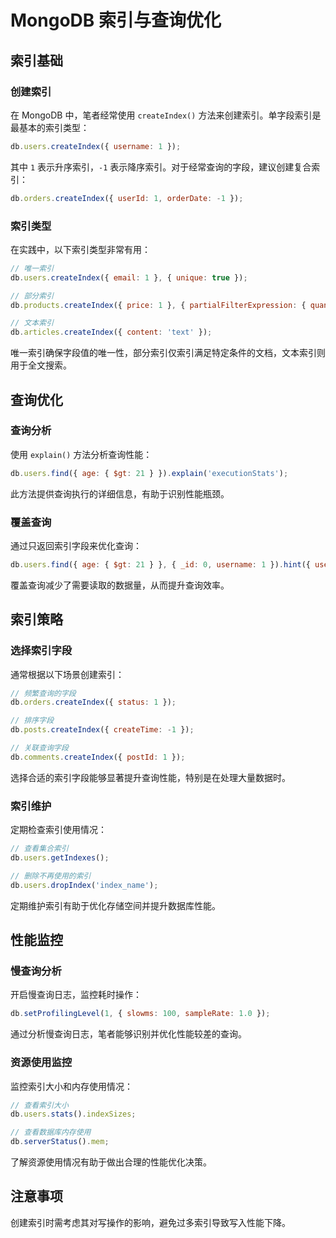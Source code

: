 # MongoDB 索引与查询优化

## 索引基础

### 创建索引

在 MongoDB 中，笔者经常使用 `createIndex()` 方法来创建索引。单字段索引是最基本的索引类型：

```javascript
db.users.createIndex({ username: 1 });
```

其中 `1` 表示升序索引，`-1` 表示降序索引。对于经常查询的字段，建议创建复合索引：

```javascript
db.orders.createIndex({ userId: 1, orderDate: -1 });
```

### 索引类型

在实践中，以下索引类型非常有用：

```javascript
// 唯一索引
db.users.createIndex({ email: 1 }, { unique: true });

// 部分索引
db.products.createIndex({ price: 1 }, { partialFilterExpression: { quantity: { $gt: 0 } } });

// 文本索引
db.articles.createIndex({ content: 'text' });
```

唯一索引确保字段值的唯一性，部分索引仅索引满足特定条件的文档，文本索引则用于全文搜索。

## 查询优化

### 查询分析

使用 `explain()` 方法分析查询性能：

```javascript
db.users.find({ age: { $gt: 21 } }).explain('executionStats');
```

此方法提供查询执行的详细信息，有助于识别性能瓶颈。

### 覆盖查询

通过只返回索引字段来优化查询：

```javascript
db.users.find({ age: { $gt: 21 } }, { _id: 0, username: 1 }).hint({ username: 1 });
```

覆盖查询减少了需要读取的数据量，从而提升查询效率。

## 索引策略

### 选择索引字段

通常根据以下场景创建索引：

```javascript
// 频繁查询的字段
db.orders.createIndex({ status: 1 });

// 排序字段
db.posts.createIndex({ createTime: -1 });

// 关联查询字段
db.comments.createIndex({ postId: 1 });
```

选择合适的索引字段能够显著提升查询性能，特别是在处理大量数据时。

### 索引维护

定期检查索引使用情况：

```javascript
// 查看集合索引
db.users.getIndexes();

// 删除不再使用的索引
db.users.dropIndex('index_name');
```

定期维护索引有助于优化存储空间并提升数据库性能。

## 性能监控

### 慢查询分析

开启慢查询日志，监控耗时操作：

```javascript
db.setProfilingLevel(1, { slowms: 100, sampleRate: 1.0 });
```

通过分析慢查询日志，笔者能够识别并优化性能较差的查询。

### 资源使用监控

监控索引大小和内存使用情况：

```javascript
// 查看索引大小
db.users.stats().indexSizes;

// 查看数据库内存使用
db.serverStatus().mem;
```

了解资源使用情况有助于做出合理的性能优化决策。

## 注意事项

创建索引时需考虑其对写操作的影响，避免过多索引导致写入性能下降。
